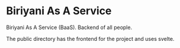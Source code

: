 # Biriyani As A Service
 Biriyani As A Service (BaaS). Backend of all people.

The public directory has the frontend for the project and uses svelte.